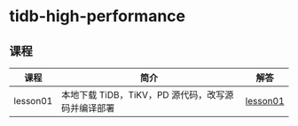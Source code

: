 # tidb-high-performance

## 课程

| 课程     | 简介                                               | 解答                           |
| -------- | -------------------------------------------------- | ------------------------------ |
| lesson01 | 本地下载 TiDB，TiKV，PD 源代码，改写源码并编译部署 | [lesson01](lesson01/README.md) |
